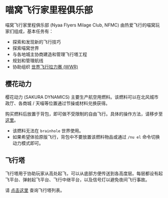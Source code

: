 # 喵窝飞行家里程俱乐部

喵窝飞行家里程俱乐部 (Nyaa Flyers Milage Club, NFMC) 由热爱飞行的喵窝玩家们组成，基本任务有：

* 探索和发现新的飞行技巧
* 探索喵窝世界
* 与各地城主协商建造和管理飞行塔工程
* 规划和管理航线
* 协助组织 [世界飞行拉力赛 (WWR)](nfs/events?id=wwr-world-wings-rally)

## 樱花动力

樱花动力 (SAKURA DYNAMICS) 主要生产航空用燃料。该燃料可以在北风城市政厅、各商城 / 天喵等位置通过节操或材料兑换获得。

购买燃料后放置于背包，即可做不受限制的自由飞行。具体的操作方法，请移步至 [这里](legacy/nyaa/tutorial/plugins/nyaautils.md?id=el)。

* 该燃料无法在 `brainhole` 世界使用。
* 如果希望体验原版飞行，背包中不要放置该燃料物品或通过 `/nu el` 命令切换动力模式即可。

## 飞行塔

飞行塔用于协助玩家从高处起飞，可以从底部方便传送到各高度层。每层都设有起飞平台、弹射起飞平台、飞行中继平台，以及信号灯以避免夜间飞行事故。

请 [点击这里](nyaa/projects/airline) 查询飞行塔列表。
